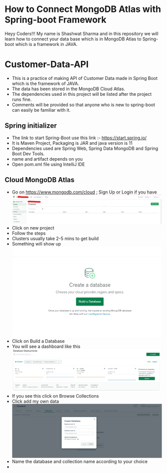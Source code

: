 # How to Connect MongoDB Atlas with Spring-boot Framework

Heyy Coders!!! My name is Shashwat Sharma and in this repository we will learn how to connect your data base which is in MongoDB Atlas to Spring-boot which is a framework in JAVA.


# Customer-Data-API

- This is a practice of making API of Customer Data made in Spring Boot which is the framework of JAVA. 
- The data has been stored in the MongoDB Cloud Atlas.
- The dependencies used in this project will be listed after the project runs fine.
- Comments will be provided so that anyone who is new to spring-boot can easily be familiar with it.

## Spring initializer

- The link to start Spring-Boot use this link :- https://start.spring.io/
- It is Maven Project, Packaging is JAR and java version is 11
- Dependencies used are Spring Web, Spring Data MongoDB and Spring Boot Dev Tools.
- name and artifact depends on you
- Open pom.xml file using IntelliJ IDE

## Cloud MongoDB Atlas

- Go on https://www.mongodb.com/cloud ; Sign Up or Login if you have 
![](pics/img1.png)
- Click on new project
- Follow the steps
- Clusters usually take 2-5 mins to get build
- Something will show up
![](pics/img2.png) 
- Click on Build a Database
- You will see a dashboard like this
![](pics/img3.png)
- If you see this click on Browse Collections
- Click add my own data
![](pics/img4.png)
- Name the database and collection name according to your choice
- 
